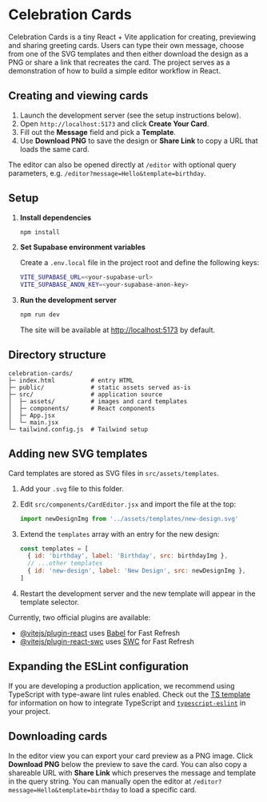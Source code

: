 # Celebration Cards

Celebration Cards is a tiny React + Vite application for creating, previewing and
sharing greeting cards. Users can type their own message, choose from one of the
SVG templates and then either download the design as a PNG or share a link that
recreates the card. The project serves as a demonstration of how to build a
simple editor workflow in React.

## Creating and viewing cards

1. Launch the development server (see the setup instructions below).
2. Open `http://localhost:5173` and click **Create Your Card**.
3. Fill out the **Message** field and pick a **Template**.
4. Use **Download PNG** to save the design or **Share Link** to copy a URL that
   loads the same card.

The editor can also be opened directly at `/editor` with optional query
parameters, e.g. `/editor?message=Hello&template=birthday`.

## Setup

1. **Install dependencies**

   ```bash
   npm install
   ```

2. **Set Supabase environment variables**

   Create a `.env.local` file in the project root and define the following keys:

   ```bash
   VITE_SUPABASE_URL=<your-supabase-url>
   VITE_SUPABASE_ANON_KEY=<your-supabase-anon-key>
   ```

3. **Run the development server**

   ```bash
   npm run dev
   ```

   The site will be available at [http://localhost:5173](http://localhost:5173)
   by default.

## Directory structure

```
celebration-cards/
├─ index.html          # entry HTML
├─ public/             # static assets served as-is
├─ src/                # application source
│  ├─ assets/          # images and card templates
│  ├─ components/      # React components
│  ├─ App.jsx
│  └─ main.jsx
└─ tailwind.config.js  # Tailwind setup
```

## Adding new SVG templates

Card templates are stored as SVG files in `src/assets/templates`.

1. Add your `.svg` file to this folder.
2. Edit `src/components/CardEditor.jsx` and import the file at the top:

   ```jsx
   import newDesignImg from '../assets/templates/new-design.svg'
   ```

3. Extend the `templates` array with an entry for the new design:

   ```jsx
   const templates = [
     { id: 'birthday', label: 'Birthday', src: birthdayImg },
     // ...other templates
     { id: 'new-design', label: 'New Design', src: newDesignImg },
   ]
   ```

4. Restart the development server and the new template will appear in the
   template selector.

Currently, two official plugins are available:

- [@vitejs/plugin-react](https://github.com/vitejs/vite-plugin-react/blob/main/packages/plugin-react) uses [Babel](https://babeljs.io/) for Fast Refresh
- [@vitejs/plugin-react-swc](https://github.com/vitejs/vite-plugin-react/blob/main/packages/plugin-react-swc) uses [SWC](https://swc.rs/) for Fast Refresh

## Expanding the ESLint configuration

If you are developing a production application, we recommend using TypeScript with type-aware lint rules enabled. Check out the [TS template](https://github.com/vitejs/vite/tree/main/packages/create-vite/template-react-ts) for information on how to integrate TypeScript and [`typescript-eslint`](https://typescript-eslint.io) in your project.

## Downloading cards

In the editor view you can export your card preview as a PNG image. Click **Download PNG** below the preview to save the card. You can also copy a shareable URL with **Share Link** which preserves the message and template in the query string.
You can manually open the editor at `/editor?message=Hello&template=birthday` to load a specific card.
